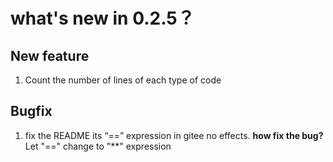 # what's new in 0.2.5？
## New feature
1) Count the number of lines of each type of code
## Bugfix
1) fix the README its “\==” expression in gitee no effects.
**how fix the bug?**
Let "\==" change to "\**" expression